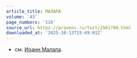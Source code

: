 ```yaml
---
article_title: МАЛАЛА
volume: '43'
page_numbers: '116'
source_url: https://pravenc.ru/text/2561700.html
downloaded_at: '2025-10-13T15:49:01Z'
---
```


- см. [Иоанн Малала](<https://pravenc.ru/text/Иоанн Малала.html>).
